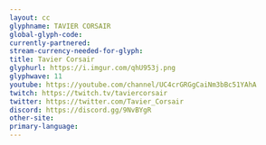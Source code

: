```yaml
---
layout: cc
glyphname: TAVIER CORSAIR
global-glyph-code: 
currently-partnered: 
stream-currency-needed-for-glyph: 
title: Tavier Corsair
glyphurl: https://i.imgur.com/qhU953j.png
glyphwave: 11
youtube: https://youtube.com/channel/UC4crGRGgCaiNm3bBc51YAhA
twitch: https://twitch.tv/taviercorsair
twitter: https://twitter.com/Tavier_Corsair
discord: https://discord.gg/9NvBYgR
other-site: 
primary-language: 
---
```


